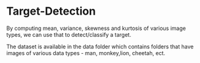 # Target-Detection
By computing mean, variance, skewness and kurtosis of various image types, we can use that to detect/classify a target.

The dataset is available in the data folder which contains folders that have images of various data types - man, monkey,lion, cheetah, ect.
